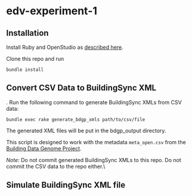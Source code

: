 # edv-experiment-1

## Installation

Install Ruby and OpenStudio as [described here](https://github.com/NREL/openstudio-extension-gem/blob/develop/README.md#installation).

Clone this repo and run

``` bundle install ```

## Convert CSV Data to BuildingSync XML
.
Run the following command to generate BuildingSync XMLs from CSV data:

``` bundle exec rake generate_bdgp_xmls path/to/csv/file ```

The generated XML files will be put in the bdgp_output directory.

This script is designed to work with the metadata `meta_open.csv` from the [Building Data Genome Project](https://github.com/buds-lab/the-building-data-genome-project/tree/master/data/raw).

*Note*: Do not commit generated BuildingSync XMLs to this repo.  Do not commit the CSV data to the repo either.\

## Simulate BuildingSync XML file
